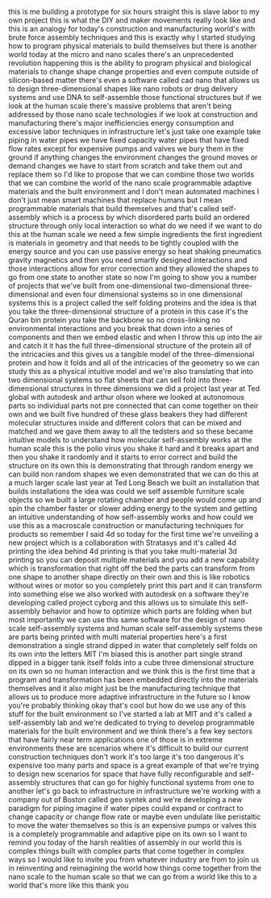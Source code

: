 
this is me building a prototype for six
hours straight this is slave labor to my
own project this is what the DIY and
maker movements really look like and
this is an analogy for today&#39;s
construction and manufacturing world&#39;s
with brute force assembly techniques and
this is exactly why I started studying
how to program physical materials to
build themselves but there is another
world today at the micro and nano scales
there&#39;s an unprecedented revolution
happening this is the ability to program
physical and biological materials to
change shape change properties and even
compute outside of silicon-based matter
there&#39;s even a software called cad nano
that allows us to design
three-dimensional shapes like nano
robots or drug delivery systems and use
DNA to self-assemble those functional
structures but if we look at the human
scale there&#39;s massive problems that
aren&#39;t being addressed by those nano
scale technologies if we look at
construction and manufacturing there&#39;s
major inefficiencies energy consumption
and excessive labor techniques in
infrastructure let&#39;s just take one
example take piping in water pipes we
have fixed capacity water pipes that
have fixed flow rates except for
expensive pumps and valves we bury them
in the ground if anything changes the
environment changes the ground moves or
demand changes we have to start from
scratch and take them out and replace
them so I&#39;d like to propose that we can
combine those two worlds that we can
combine the world of the nano scale
programmable adaptive materials and the
built environment and I don&#39;t mean
automated machines I don&#39;t just mean
smart machines that replace humans but I
mean programmable materials that build
themselves and that&#39;s called
self-assembly which is a process by
which disordered parts build an ordered
structure through only local interaction
so what do we need if we want to do this
at the human scale
we need a few simple ingredients the
first ingredient is materials in
geometry and that needs to be tightly
coupled with the energy source and you
can use passive energy so heat shaking
pneumatics gravity magnetics and then
you need smartly designed interactions
and those interactions allow for error
correction and they allowed the shapes
to go from one state to another state so
now I&#39;m going to show you a number of
projects that we&#39;ve built from
one-dimensional two-dimensional
three-dimensional and even four
dimensional systems so in one
dimensional systems this is a project
called the self folding proteins and the
idea is that you take the
three-dimensional structure of a protein
in this case it&#39;s the Quran bin protein
you take the backbone so no
cross-linking no environmental
interactions and you break that down
into a series of components and then we
embed elastic and when I throw this up
into the air and catch it it has the
full three-dimensional structure of the
protein all of the intricacies and this
gives us a tangible model of the
three-dimensional protein and how it
folds and all of the intricacies of the
geometry so we can study this as a
physical intuitive model and we&#39;re also
translating that into two dimensional
systems so flat sheets that can sell
fold into three-dimensional structures
in three dimensions we did a project
last year at Ted global with autodesk
and arthur olson where we looked at
autonomous parts so individual parts not
pre connected that can come together on
their own and we built five hundred of
these glass beakers they had different
molecular structures inside and
different colors that can be mixed and
matched and we gave them away to all the
tedsters and so these became intuitive
models to understand how molecular
self-assembly works at the human scale
this is the polio virus you shake it
hard and it breaks apart and then you
shake it randomly and it starts to error
correct and build the structure on its
own this is demonstrating that through
random energy we can build non random
shapes we even demonstrated that we can
do this at a much larger scale last year
at Ted Long Beach we built an
installation that builds installations
the idea was could we self assemble
furniture scale objects so we built a
large rotating chamber and people would
come up and spin the chamber faster or
slower adding energy to the system and
getting an intuitive understanding of
how self-assembly works and how could we
use this as a macroscale construction or
manufacturing techniques for products so
remember I said 4d so today for the
first time we&#39;re unveiling a new project
which is a collaboration with Stratasys
and it&#39;s called 4d printing the idea
behind 4d printing is that you take
multi-material 3d printing so you can
deposit multiple materials and you add a
new capability which is transformation
that right off the bed the parts can
transform from one shape to another
shape directly on their own and this is
like robotics without wires or motor so
you completely print this part and it
can transform into something else we
also worked with autodesk on a software
they&#39;re developing called project cyborg
and this allows us to simulate this
self-assembly behavior and how to
optimize which parts are folding when
but most importantly we can use this
same software for the design of nano
scale self-assembly systems and human
scale self-assembly systems these are
parts being printed with multi material
properties here&#39;s a first demonstration
a single strand dipped in water that
completely self folds on its own into
the letters MIT I&#39;m biased this is
another part single strand dipped in a
bigger tank itself folds into a cube
three dimensional structure on its own
so no human interaction and we think
this is the first time that a program
and transformation has been embedded
directly into the materials themselves
and it also might just be the
manufacturing technique that allows us
to produce more adaptive infrastructure
in the future so I know you&#39;re probably
thinking okay that&#39;s cool but how do we
use any of this stuff for the built
environment so I&#39;ve started a lab at MIT
and it&#39;s called a self-assembly lab and
we&#39;re dedicated to trying to develop
programmable materials for the built
environment and we think there&#39;s a few
key sectors that have fairly near term
applications one of those is in extreme
environments
these are scenarios where it&#39;s difficult
to build our current construction
techniques don&#39;t work it&#39;s too large
it&#39;s too dangerous it&#39;s expensive too
many parts and space is a great example
of that we&#39;re trying to design new
scenarios for space that have fully
reconfigurable and self-assembly
structures that can go for highly
functional systems from one to another
let&#39;s go back to infrastructure in
infrastructure we&#39;re working with a
company out of Boston called geo syntek
and we&#39;re developing a new paradigm for
piping imagine if water pipes could
expand or contract to change capacity or
change flow rate or maybe even undulate
like peristaltic to move the water
themselves so this is an expensive pumps
or valves this is a completely
programmable and adaptive pipe on its
own so I want to remind you today of the
harsh realities of assembly in our world
this is complex things built with
complex parts that come together in
complex ways so I would like to invite
you from whatever industry are from to
join us in reinventing and reimagining
the world how things come together from
the nano scale to the human scale so
that we can go from a world like this to
a world that&#39;s more like this
thank you
